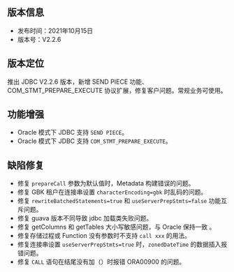 ## 版本信息

- 发布时间：2021年10月15日
- 版本号：V2.2.6

## 版本定位

推出 JDBC V2.2.6 版本，新增 SEND PIECE 功能、COM_STMT_PREPARE_EXECUTE 协议扩展，修复客户问题。常规业务可使用。

## 功能增强

- Oracle 模式下 JDBC 支持 `SEND PIECE`。 
- Oracle 模式下 JDBC 支持 `COM_STMT_PREPARE_EXECUTE`。

## 缺陷修复

- 修复 `prepareCall` 参数为默认值时，Metadata 构建错误的问题。
- 修复 GBK 租户在连接串设置 `characterEncoding=gbk` 时乱码的问题。
- 修复 `rewriteBatchedStatements=true` 和 `useServerPrepStmts=false` 功能互斥问题。
- 修复 guava 版本不同导致 jdbc 加载类失败问题。
- 修复 getColumns 和 getTables 大小写敏感问题，与 Oracle 保持一致 。
- 修复存储过程或 Function 没有参数时不支持 `call xxx` 的用法。
- 修复连接串设置 `useServerPrepStmts=true` 时，`zonedDateTime` 的数据插入报错问题。
- 修复 `CALL` 语句在结尾没有加（）时报错 ORA00900 的问题。

